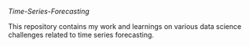 *Time-Series-Forecasting*

This repository contains my work and learnings on various data science challenges related to time series forecasting.

